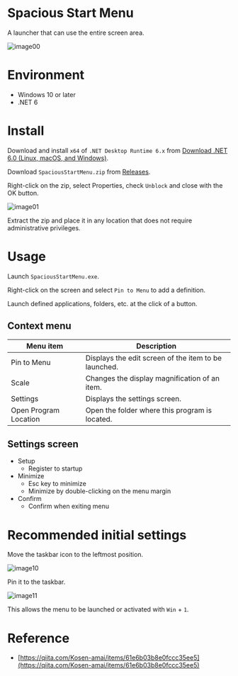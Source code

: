 # Spacious Start Menu

A launcher that can use the entire screen area.

![image00](https://user-images.githubusercontent.com/99333667/169164785-427a4c31-04c6-4023-bc39-9e21ae4550c2.png)

# Environment

- Windows 10 or later
- .NET 6

# Install

Download and install `x64` of `.NET Desktop Runtime 6.x` from [Download .NET 6.0 (Linux, macOS, and Windows)](https://dotnet.microsoft.com/download/dotnet/6.0).

Download `SpaciousStartMenu.zip` from [Releases](https://github.com/3xKEsGJQsmEQLAfuMv9QikF8i9y7Bf1D6NjguXg/spacious-start-menu/releases).

Right-click on the zip, select Properties, check `Unblock` and close with the OK button.

![image01](https://user-images.githubusercontent.com/99333667/169164842-892d479f-7def-4044-ab0a-9b404d0ce194.png)

Extract the zip and place it in any location that does not require administrative privileges.

# Usage

Launch `SpaciousStartMenu.exe`.

Right-click on the screen and select `Pin to Menu` to add a definition.

Launch defined applications, folders, etc. at the click of a button.

## Context menu

| Menu item             | Description                                          |
| --------------------- | ---------------------------------------------------- |
| Pin to Menu           | Displays the edit screen of the item to be launched. |
| Scale                 | Changes the display magnification of an item.        |
| Settings              | Displays the settings screen.                        |
| Open Program Location | Open the folder where this program is located.       |

## Settings screen

- Setup
  - Register to startup
- Minimize
  - Esc key to minimize
  - Minimize by double-clicking on the menu margin
- Confirm
  - Confirm when exiting menu

# Recommended initial settings

Move the taskbar icon to the leftmost position.

![image10](https://user-images.githubusercontent.com/99333667/169164925-3abc5ac8-85f7-429d-a809-8294b63bd6a5.png)

Pin it to the taskbar.

![image11](https://user-images.githubusercontent.com/99333667/169164942-4c4e8f76-f700-4665-922b-cf6573c0e068.png)

This allows the menu to be launched or activated with `Win` + `1`.

# Reference

- [https://qiita.com/Kosen-amai/items/61e6b03b8e0fccc35ee5](https://qiita.com/Kosen-amai/items/61e6b03b8e0fccc35ee5)
